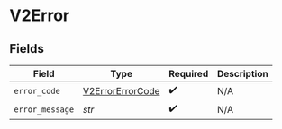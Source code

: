 # V2Error


## Fields

| Field                                                       | Type                                                        | Required                                                    | Description                                                 |
| ----------------------------------------------------------- | ----------------------------------------------------------- | ----------------------------------------------------------- | ----------------------------------------------------------- |
| `error_code`                                                | [V2ErrorErrorCode](../../models/errors/v2errorerrorcode.md) | :heavy_check_mark:                                          | N/A                                                         |
| `error_message`                                             | *str*                                                       | :heavy_check_mark:                                          | N/A                                                         |
